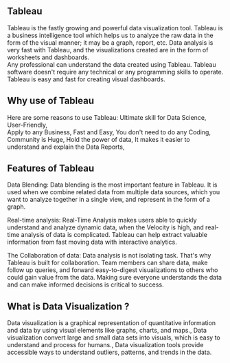 ## Tableau ##                
        
Tableau is the fastly growing and powerful data visualization tool. 
Tableau is a business intelligence tool which helps us to analyze the raw data in the form of the visual manner; it may be a graph, report, etc.
Data analysis is very fast with Tableau, and the visualizations created are in the form of worksheets and dashboards.  
Any professional can understand the data created using Tableau.
Tableau software doesn't require any technical or any programming skills to operate.    
Tableau is easy and fast for creating visual dashboards.        
    
## Why use of Tableau ##                  
    
Here are some reasons to use Tableau:
Ultimate skill for Data Science, 
User-Friendly,  
Apply to any Business,
Fast and Easy, 
You don't need to do any Coding,
Community is Huge,
Hold the power of data,
It makes it easier to understand and explain the Data Reports,   
 
## Features of Tableau ##          

Data Blending: Data blending is the most important feature in Tableau. It is used when we combine related data from multiple data sources, which you want to analyze together in a single view, and represent in the form of a graph.

Real-time analysis: Real-Time Analysis makes users able to quickly understand and analyze dynamic data, when the Velocity is high, and real-time analysis of data is complicated. Tableau can help extract valuable information from fast moving data with interactive analytics.

The Collaboration of data: Data analysis is not isolating task. That's why Tableau is built for collaboration. Team members can share data, make follow up queries, and forward easy-to-digest visualizations to others who could gain value from the data. Making sure everyone understands the data and can make informed decisions is critical to success.

## What is Data Visualization ? ##       

Data visualization is a graphical representation of quantitative information and data by using visual elements like graphs, charts, and maps.,
Data visualization convert large and small data sets into visuals, which is easy to understand and process for humans.,
Data visualization tools provide accessible ways to understand outliers, patterns, and trends in the data.
